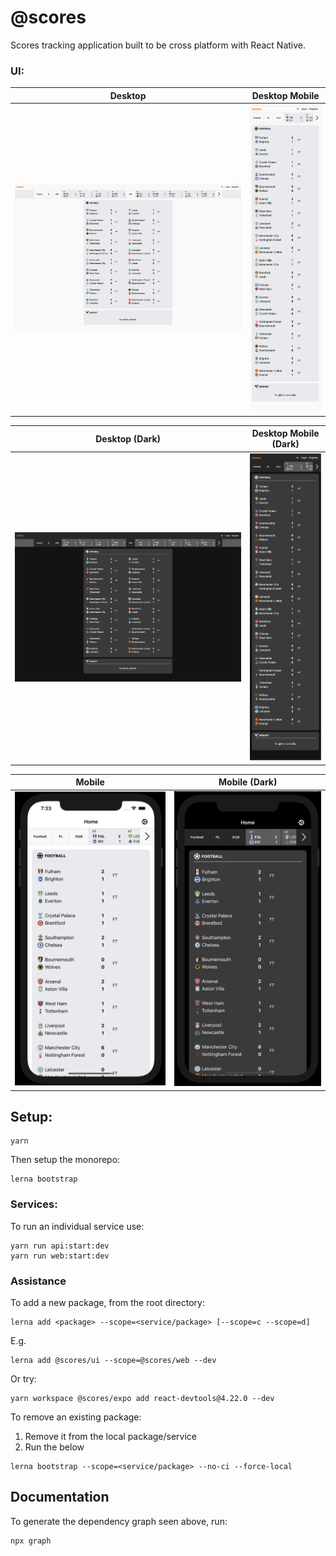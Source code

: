# @scores

Scores tracking application built to be cross platform with React Native.

### UI:

Desktop                    |  Desktop Mobile
:-------------------------:|:-------------------------:
![Scores page on desktop.](./docs/images/scores-page--light-desktop.png) | ![Scores page on small desktop.](./docs/images/scores-page--light-mobile.png)

Desktop (Dark)             |  Desktop Mobile (Dark)
:-------------------------:|:-------------------------:
![Score page on desktop.](./docs/images/scores-page--dark-desktop.png) | ![Scores page on small desktop.](./docs/images/scores-page--dark-mobile.png)

Mobile                     |  Mobile (Dark)
:-------------------------:|:-------------------------:
![Score page on desktop.](./docs/images/scores-page--light-app.png) | ![Scores page on mobile.](./docs/images/scores-page--dark-app.png)

## Setup:

```
yarn
```

Then setup the monorepo:

```
lerna bootstrap
```

### Services:

To run an individual service use:

```
yarn run api:start:dev
yarn run web:start:dev
```

### Assistance

To add a new package, from the root directory:

```
lerna add <package> --scope=<service/package> [--scope=c --scope=d]
```

E.g.

```
lerna add @scores/ui --scope=@scores/web --dev
```

Or try:

```
yarn workspace @scores/expo add react-devtools@4.22.0 --dev
```

To remove an existing package:

1. Remove it from the local package/service
2. Run the below

```
lerna bootstrap --scope=<service/package> --no-ci --force-local
```

## Documentation

To generate the dependency graph seen above, run:

```
npx graph
```
